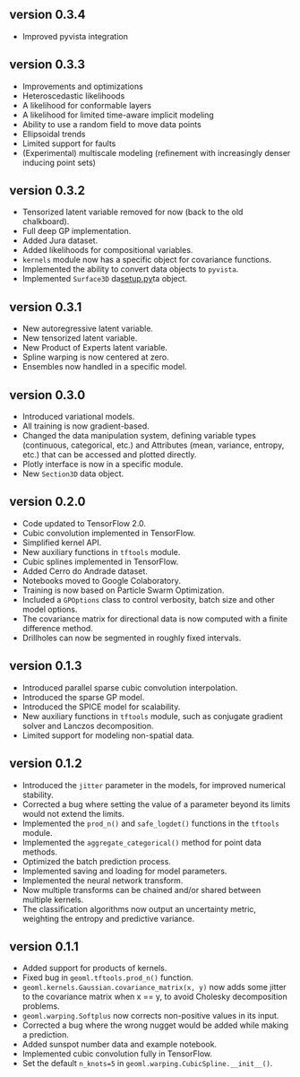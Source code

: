 ## version 0.3.4
* Improved pyvista integration

## version 0.3.3
* Improvements and optimizations
* Heteroscedastic likelihoods
* A likelihood for conformable layers
* A likelihood for limited time-aware implicit modeling
* Ability to use a random field to move data points
* Ellipsoidal trends
* Limited support for faults
* (Experimental) multiscale modeling (refinement with increasingly denser inducing point sets)

## version 0.3.2
* Tensorized latent variable removed for now (back to the old chalkboard).
* Full deep GP implementation.
* Added Jura dataset.
* Added likelihoods for compositional variables.
* `kernels` module now has a specific object for covariance functions.
* Implemented the ability to convert data objects to `pyvista`.
* Implemented `Surface3D` da[setup.py](setup.py)ta object.

## version 0.3.1
* New autoregressive latent variable.
* New tensorized latent variable.
* New Product of Experts latent variable.
* Spline warping is now centered at zero.
* Ensembles now handled in a specific model.

## version 0.3.0
* Introduced variational models.
* All training is now gradient-based.
* Changed the data manipulation system, defining variable types (continuous,
categorical, etc.) and Attributes (mean, variance, entropy, etc.) that can be
accessed and plotted directly.
* Plotly interface is now in a specific module.
* New `Section3D` data object.

## version 0.2.0
* Code updated to TensorFlow 2.0.
* Cubic convolution implemented in TensorFlow.
* Simplified kernel API.
* New auxiliary functions in `tftools` module.
* Cubic splines implemented in TensorFlow.
* Added Cerro do Andrade dataset.
* Notebooks moved to Google Colaboratory.
* Training is now based on Particle Swarm Optimization.
* Included a `GPOptions` class to control verbosity, batch size and
other model options.
* The covariance matrix for directional data is now computed with a 
finite difference method.
* Drillholes can now be segmented in roughly fixed intervals.

## version 0.1.3
* Introduced parallel sparse cubic convolution interpolation.
* Introduced the sparse GP model.
* Introduced the SPICE model for scalability.
* New auxiliary functions in `tftools` module, such as 
conjugate gradient solver and Lanczos decomposition.
* Limited support for modeling non-spatial data.

## version 0.1.2
* Introduced the `jitter` parameter in the models, for improved 
numerical stability.
* Corrected a bug where setting the value of a parameter beyond its limits
would not extend the limits.
* Implemented the `prod_n()` and `safe_logdet()` functions in the 
`tftools` module.
* Implemented the `aggregate_categorical()` method for point data methods.
* Optimized the batch prediction process.
* Implemented saving and loading for model parameters.
* Implemented the neural network transform.
* Now multiple transforms can be chained and/or shared between multiple
kernels.
* The classification algorithms now output an uncertainty metric, weighting
the entropy and predictive variance.

## version 0.1.1
* Added support for products of kernels.
* Fixed bug in `geoml.tftools.prod_n()` function.
* `geoml.kernels.Gaussian.covariance_matrix(x, y)` now
adds some jitter to the covariance matrix when x == y, to
avoid Cholesky decomposition problems.
* `geoml.warping.Softplus` now corrects non-positive values
in its input.
* Corrected a bug where the wrong nugget would be added
while making a prediction.
* Added sunspot number data and example notebook.
* Implemented cubic convolution fully in TensorFlow.
* Set the default `n_knots=5` in `geoml.warping.CubicSpline.__init__()`.